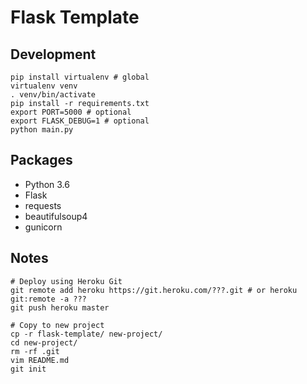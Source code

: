 # Flask Template

## Development

```shell
pip install virtualenv # global
virtualenv venv
. venv/bin/activate
pip install -r requirements.txt
export PORT=5000 # optional
export FLASK_DEBUG=1 # optional
python main.py
```

## Packages

- Python 3.6
- Flask
- requests
- beautifulsoup4
- gunicorn

## Notes

```shell
# Deploy using Heroku Git
git remote add heroku https://git.heroku.com/???.git # or heroku git:remote -a ???
git push heroku master

# Copy to new project
cp -r flask-template/ new-project/
cd new-project/
rm -rf .git
vim README.md
git init
```

